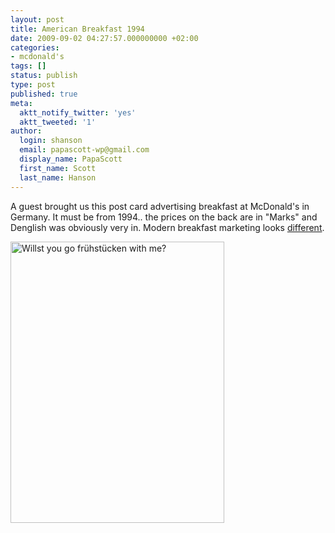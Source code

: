 ```yaml
---
layout: post
title: American Breakfast 1994
date: 2009-09-02 04:27:57.000000000 +02:00
categories:
- mcdonald's
tags: []
status: publish
type: post
published: true
meta:
  aktt_notify_twitter: 'yes'
  aktt_tweeted: '1'
author:
  login: shanson
  email: papascott-wp@gmail.com
  display_name: PapaScott
  first_name: Scott
  last_name: Hanson
---
```

<p>A guest brought us this post card advertising breakfast at McDonald's in Germany. It must be from 1994.. the prices on the back are in "Marks" and Denglish was obviously very in. Modern breakfast marketing looks <a href="http://www.mcdonalds.de/produkte/easy_morning.html">different</a>.</p>
<p><img src="https://res.cloudinary.com/papascott/image/upload/wordpress/wp-content/uploads/2009/09/american_breakfast.jpg" alt="Willst you go fr&uuml;hst&uuml;cken with me?" border="0" width="342" height="450" /></p>
